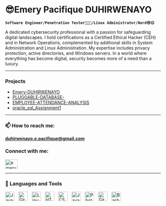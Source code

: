 # 😎Emery Pacifique DUHIRWENAYO

**`Software Engineer/Penetration Tester👨🏾‍💻/Linux Administrator/Nerd😎😉`**


A dedicated cybersecurity professional with a passion for safeguarding digital landscapes. I hold certifications as a Certified Ethical Hacker (CEH) and in Network Operations, complemented by additional skills in System Administration and Linux Administration. My expertise includes privacy protection, active directories, and Windows servers. In a world where everything has become digital, security becomes more of a need than a luxury.

---

### Projects 
* [Emery-DUHIRWENAYO](https://github.com/emerypacifique/Emery-DUHIRWENAYO)
* [PLUGGABLE-DATABASE-](https://github.com/emerypacifique/PLUGGABLE-DATABASE-)
* [EMPLOYEE-ATTENDANCE-ANALYSIS](https://github.com/emerypacifique/EMPLOYEE-ATTENDANCE-ANALYSIS)
* [oracle_sql_Assignment1](https://github.com/emerypacifique/oracle_sql_Assignment1)

---


### 📫 How to reach me:
 **duhirwenayo.e.pacifique@gmail.com**

### Connect with me:
<p align="left" width="30px" style="padding-right:10px;">
<a href="https://www.linkedin.com/in/emerypacifique/" target="blank"><img align="center" src="https://raw.githubusercontent.com/rahuldkjain/github-profile-readme-generator/master/src/images/icons/Social/linked-in-alt.svg" alt="emery pacifique duhirwenayo" height="30" width="40" /></a>
</p>


---
### 🧰 Languages and Tools

<img align="left" alt="Java" width="30px" style="padding-right:10px;" src="https://cdn.jsdelivr.net/gh/devicons/devicon/icons/java/java-original.svg"/>

<img align="left" alt="Git" width="30px" style="padding-right:10px;" src="https://cdn.jsdelivr.net/gh/devicons/devicon/icons/git/git-original.svg" />
<img align="left" alt="Linux" width="30px" style="padding-right:10px;" src="https://cdn.jsdelivr.net/gh/devicons/devicon/icons/linux/linux-original.svg" />
<img align="left" alt="HTML" width="30px" style="padding-right:10px;" src="https://cdn.jsdelivr.net/gh/devicons/devicon/icons/html5/html5-plain.svg" />
<img align="left" alt="CSS" width="30px" style="padding-right:10px;" src="https://cdn.jsdelivr.net/gh/devicons/devicon/icons/css3/css3-plain.svg" />
<img align="left" alt="JavaScript" width="30px" style="padding-right:10px;" src="https://cdn.jsdelivr.net/gh/devicons/devicon/icons/javascript/javascript-plain.svg" />
<img align="left" alt="Photoshop" width="30px" style="padding-right:10px;" src="https://pngimg.com/uploads/photoshop/photoshop_PNG12.png" />
<img align="left" alt="GitHub" width="30px" style="padding-right:10px;" src="https://avatars.githubusercontent.com/u/45807407?v=4?s=400" />
<img align="left" alt="Bash" width="30px" style="padding-right:10px;" src="https://storage.googleapis.com/replit/images/1664554382910_fd6f8b5cd69d8c4cd37662ac11fbba93.jpeg" />
<br />

#



